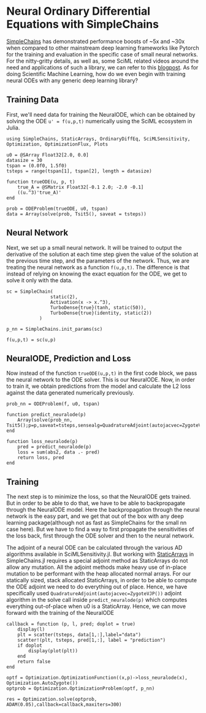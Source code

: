# Neural Ordinary Differential Equations with SimpleChains

[SimpleChains](https://github.com/PumasAI/SimpleChains.jl) has demonstrated performance boosts of ~5x and ~30x when compared to other mainstream deep learning frameworks like Pytorch for the training and evaluation in the specific case of small neural networks. For the nitty-gritty details, as well as, some SciML related videos around the need and applications of such a library, we can refer to this [blogpost](https://julialang.org/blog/2022/04/simple-chains/). As for doing Scientific Machine Learning, how do we even begin with training neural ODEs with any generic deep learning library?

## Training Data

First, we'll need data for training the NeuralODE, which can be obtained by solving the ODE `u' = f(u,p,t)` numerically using the SciML ecosystem in Julia.

```@example sc_neuralode
using SimpleChains, StaticArrays, OrdinaryDiffEq, SciMLSensitivity, Optimization, OptimizationFlux, Plots

u0 = @SArray Float32[2.0, 0.0]
datasize = 30
tspan = (0.0f0, 1.5f0)
tsteps = range(tspan[1], tspan[2], length = datasize)

function trueODE(u, p, t)
    true_A = @SMatrix Float32[-0.1 2.0; -2.0 -0.1]
    ((u.^3)'true_A)'
end

prob = ODEProblem(trueODE, u0, tspan)
data = Array(solve(prob, Tsit5(), saveat = tsteps))
```

## Neural Network

Next, we set up a small neural network. It will be trained to output the derivative of the solution at each time step given the value of the solution at the previous time step, and the parameters of the network. Thus, we are treating the neural network as a function `f(u,p,t)`. The difference is that instead of relying on knowing the exact equation for the ODE, we get to solve it only with the data.

```@example sc_neuralode
sc = SimpleChain(
                static(2),
                Activation(x -> x.^3),
                TurboDense{true}(tanh, static(50)),
                TurboDense{true}(identity, static(2))
            )

p_nn = SimpleChains.init_params(sc)

f(u,p,t) = sc(u,p)
```

## NeuralODE, Prediction and Loss

Now instead of the function `trueODE(u,p,t)` in the first code block, we pass the neural network to the ODE solver. This is our NeuralODE. Now, in order to train it, we obtain predictions from the model and calculate the L2 loss against the data generated numerically previously.

```@example sc_neuralode
prob_nn = ODEProblem(f, u0, tspan)

function predict_neuralode(p)
    Array(solve(prob_nn, Tsit5();p=p,saveat=tsteps,sensealg=QuadratureAdjoint(autojacvec=ZygoteVJP())))
end

function loss_neuralode(p)
    pred = predict_neuralode(p)
    loss = sum(abs2, data .- pred)
    return loss, pred
end
```

## Training

The next step is to minimize the loss, so that the NeuralODE gets trained. But in order to be able to do that, we have to be able to backpropagate through the NeuralODE model. Here the backpropagation through the neural network is the easy part, and we get that out of the box with any deep learning package(although not as fast as SimpleChains for the small nn case here). But we have to find a way to first propagate the sensitivities of the loss back, first through the ODE solver and then to the neural network.

The adjoint of a neural ODE can be calculated through the various AD algorithms available in SciMLSensitivity.jl. But working with [StaticArrays](https://docs.sciml.ai/StaticArrays/stable/) in SimpleChains.jl requires a special adjoint method as StaticArrays do not allow any mutation. All the adjoint methods make heavy use of in-place mutation to be performant with the heap allocated normal arrays. For our statically sized, stack allocated StaticArrays, in order to be able to compute the ODE adjoint we need to do everything out of place. Hence, we have specifically used `QuadratureAdjoint(autojacvec=ZygoteVJP())` adjoint algorithm in the solve call inside `predict_neuralode(p)` which computes everything out-of-place when u0 is a StaticArray. Hence, we can move forward with the training of the NeuralODE

```@example sc_neuralode
callback = function (p, l, pred; doplot = true)
    display(l)
    plt = scatter(tsteps, data[1,:],label="data")
    scatter!(plt, tsteps, pred[1,:], label = "prediction")
    if doplot
        display(plot(plt))
    end
    return false
end

optf = Optimization.OptimizationFunction((x,p)->loss_neuralode(x), Optimization.AutoZygote())
optprob = Optimization.OptimizationProblem(optf, p_nn)

res = Optimization.solve(optprob, ADAM(0.05),callback=callback,maxiters=300)
```